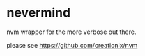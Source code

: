# nevermind
nvm wrapper for the more verbose out there.

please see https://github.com/creationix/nvm

